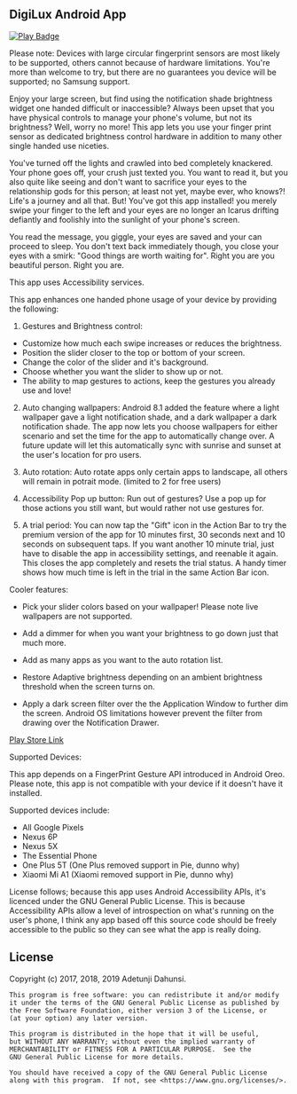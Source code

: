 ## DigiLux Android App

[![Play Badge](https://play.google.com/intl/en/badges/images/badge_new.png)](https://play.google.com/store/apps/details?id=com.tunjid.fingergestures)


Please note: Devices with large circular fingerprint sensors are most likely to be supported, others cannot because of hardware limitations. You're more than welcome to try, but there are no guarantees you device will be supported; no Samsung support.

Enjoy your large screen, but find using the notification shade brightness widget one handed difficult or inaccessible? Always been upset that you have physical controls to manage your phone's volume, but not its brightness? Well, worry no more! This app lets you use your finger print sensor as dedicated brightness control hardware in addition to many other single handed use niceties.

You've turned off the lights and crawled into bed completely knackered. Your phone goes off, your crush just texted you. You want to read it, but you also quite like seeing and don't want to sacrifice your eyes to the relationship gods for this person; at least not yet, maybe ever, who knows?! Life's a journey and all that. But! You've got this app installed! you merely swipe your finger to the left and your eyes are no longer an Icarus drifting defiantly and foolishly into the sunlight of your phone's screen.

You read the message, you giggle, your eyes are saved and your can proceed to sleep. You don't text back immediately though, you close your eyes with a smirk: "Good things are worth waiting for". Right you are you beautiful person. Right you are.

This app uses Accessibility services.

This app enhances one handed phone usage of your device by providing the following:

1. Gestures and Brightness control:
* Customize how much each swipe increases or reduces the brightness.
* Position the slider closer to the top or bottom of your screen.
* Change the color of the slider and it's background.
* Choose whether you want the slider to show up or not.
* The ability to map gestures to actions, keep the gestures you already use and love!

2. Auto changing wallpapers: Android 8.1 added the feature where a light wallpaper gave a light notification shade, and a dark wallpaper a dark notification shade. The app now lets you choose wallpapers for either scenario and set the time for the app to automatically change over. A future update will let this automatically sync with sunrise and sunset at the user's location for pro users.

3. Auto rotation: Auto rotate apps only certain apps to landscape, all others will remain in potrait mode. (limited to 2 for free users)

4. Accessibility Pop up button: Run out of gestures? Use a pop up for those actions you still want, but would rather not use gestures for.

5. A trial period: You can now tap the "Gift" icon in the Action Bar to try the premium version of the app for 10 minutes first, 30 seconds next and 10 seconds on subsequent taps. If you want another 10 minute trial, just have to disable the app in accessibility settings, and reenable it again. This closes the app completely and resets the trial status. A handy timer shows how much time is left in the trial in the same Action Bar icon. 

Cooler features:

* Pick your slider colors based on your wallpaper! Please note live wallpapers are not supported.

* Add a dimmer for when you want your brightness to go down just that much more.

* Add as many apps as you want to the auto rotation list.

* Restore Adaptive brightness depending on an ambient brightness threshold when the screen turns on.

* Apply a dark screen filter over the the Application Window to further dim the screen. Android OS limitations however prevent the filter from drawing over the Notification Drawer.

[Play Store Link](https://play.google.com/store/apps/details?id=com.tunjid.fingergestures)

Supported Devices:

This app depends on a FingerPrint Gesture API introduced in Android Oreo. Please note, this app is not compatible with your device if it doesn't have it installed.

Supported devices include:

* All Google Pixels
* Nexus 6P
* Nexus 5X
* The Essential Phone
* One Plus 5T (One Plus removed support in Pie, dunno why) 
* Xiaomi Mi A1 (Xiaomi removed support in Pie, dunno why) 

License follows; because this app uses Android Accessibility APIs, it's licenced under the GNU General Public License.
This is because Accessibility APIs allow a level of introspection on what's running on the user's phone, I think any app based off this source code
should be freely accessible to the public so they can see what the app is really doing.

## License

Copyright (c) 2017, 2018, 2019 Adetunji Dahunsi.

    This program is free software: you can redistribute it and/or modify
    it under the terms of the GNU General Public License as published by
    the Free Software Foundation, either version 3 of the License, or
    (at your option) any later version.

    This program is distributed in the hope that it will be useful,
    but WITHOUT ANY WARRANTY; without even the implied warranty of
    MERCHANTABILITY or FITNESS FOR A PARTICULAR PURPOSE.  See the
    GNU General Public License for more details.

    You should have received a copy of the GNU General Public License
    along with this program.  If not, see <https://www.gnu.org/licenses/>.